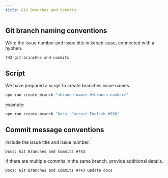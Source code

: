 ```yaml
---
title: Git Branches and Commits
---
```


## Git branch naming conventions

Write the issue number and issue title in kebab-case, connected with a hyphen.

```
743-git-branches-and-commits
```

## Script

We have prepared a script to create branches issue names.

```bash
npm run create-branch "<branch-name> #<branch-number>"
```

example:

```bash
npm run create-branch "Docs: Correct English #990"
```

## Commit message conventions

Include the issue title and issue number.

```
Docs: Git Branches and Commits #743
```

If there are multiple commits in the same branch, provide additional details.

```
Docs: Git Branches and Commits #743 Update docs
```
